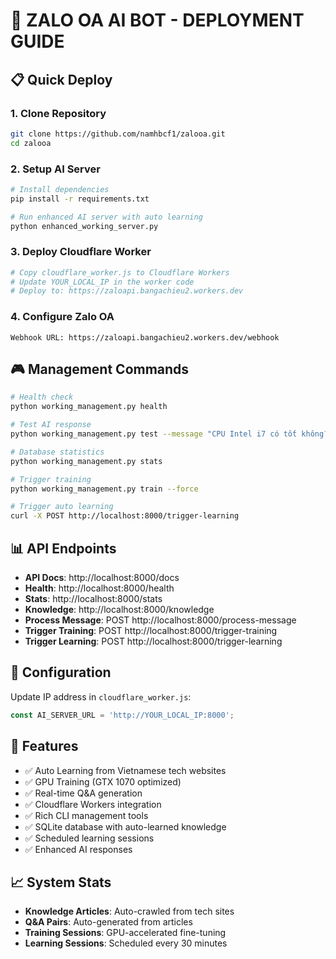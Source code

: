 # 🚀 ZALO OA AI BOT - DEPLOYMENT GUIDE

## 📋 Quick Deploy

### 1. Clone Repository
```bash
git clone https://github.com/namhbcf1/zalooa.git
cd zalooa
```

### 2. Setup AI Server
```bash
# Install dependencies
pip install -r requirements.txt

# Run enhanced AI server with auto learning
python enhanced_working_server.py
```

### 3. Deploy Cloudflare Worker
```bash
# Copy cloudflare_worker.js to Cloudflare Workers
# Update YOUR_LOCAL_IP in the worker code
# Deploy to: https://zaloapi.bangachieu2.workers.dev
```

### 4. Configure Zalo OA
```
Webhook URL: https://zaloapi.bangachieu2.workers.dev/webhook
```

## 🎮 Management Commands

```bash
# Health check
python working_management.py health

# Test AI response
python working_management.py test --message "CPU Intel i7 có tốt không?"

# Database statistics
python working_management.py stats

# Trigger training
python working_management.py train --force

# Trigger auto learning
curl -X POST http://localhost:8000/trigger-learning
```

## 📊 API Endpoints

- **API Docs**: http://localhost:8000/docs
- **Health**: http://localhost:8000/health
- **Stats**: http://localhost:8000/stats
- **Knowledge**: http://localhost:8000/knowledge
- **Process Message**: POST http://localhost:8000/process-message
- **Trigger Training**: POST http://localhost:8000/trigger-training
- **Trigger Learning**: POST http://localhost:8000/trigger-learning

## 🔧 Configuration

Update IP address in `cloudflare_worker.js`:
```javascript
const AI_SERVER_URL = 'http://YOUR_LOCAL_IP:8000';
```

## 🎯 Features

- ✅ Auto Learning from Vietnamese tech websites
- ✅ GPU Training (GTX 1070 optimized)
- ✅ Real-time Q&A generation
- ✅ Cloudflare Workers integration
- ✅ Rich CLI management tools
- ✅ SQLite database with auto-learned knowledge
- ✅ Scheduled learning sessions
- ✅ Enhanced AI responses

## 📈 System Stats

- **Knowledge Articles**: Auto-crawled from tech sites
- **Q&A Pairs**: Auto-generated from articles
- **Training Sessions**: GPU-accelerated fine-tuning
- **Learning Sessions**: Scheduled every 30 minutes

